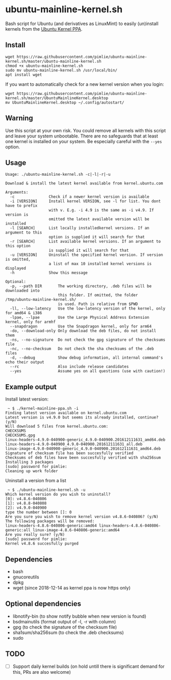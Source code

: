 ubuntu-mainline-kernel.sh
=================

Bash script for Ubuntu (and derivatives as LinuxMint) to easily (un)install kernels from the [Ubuntu Kernel PPA](http://kernel.ubuntu.com/~kernel-ppa/mainline/).

Install
----------------
```
wget https://raw.githubusercontent.com/pimlie/ubuntu-mainline-kernel.sh/master/ubuntu-mainline-kernel.sh
chmod +x ubuntu-mainline-kernel.sh
sudo mv ubuntu-mainline-kernel.sh /usr/local/bin/
apt install wget
```

If you want to automatically check for a new kernel version when you login:
```
wget https://raw.githubusercontent.com/pimlie/ubuntu-mainline-kernel.sh/master/UbuntuMainlineKernel.desktop
mv UbuntuMainlineKernel.desktop ~/.config/autostart/
```

Warning
-----------------
Use this script at your own risk. You could remove all kernels with this script and leave your system unbootable. 
There are no safeguards that at least one kernel is installed on your system. Be especially careful with the `--yes` option.


Usage
-----------------
```
Usage: ./ubuntu-mainline-kernel.sh -c|-l|-r|-u

Download & install the latest kernel available from kernel.ubuntu.com

Arguments:
  -c               Check if a newer kernel version is available
  -i [VERSION]     Install kernel VERSION, see -l for list. You dont have to prefix
                   with v. E.g. -i 4.9 is the same as -i v4.9. If version is
                   omitted the latest available version will be installed
  -l [SEARCH]      List locally installedkernel versions. If an argument to this
                   option is supplied it will search for that
  -r [SEARCH]      List available kernel versions. If an argument to this option
                   is supplied it will search for that
  -u [VERSION]     Uninstall the specified kernel version. If version is omitted,
                   a list of max 10 installed kernel versions is displayed
  -h               Show this message

Optional:
  -p, --path DIR       The working directory, .deb files will be downloaded into 
                       this folder. If omitted, the folder /tmp/ubuntu-mainline-kernel.sh/ 
                       is used. Path is relative from $PWD
  -ll, --low-latency   Use the low-latency version of the kernel, only for amd64 & i386
  -lpae, --lpae        Use the Large Physical Address Extension kernel, only for armhf
  --snapdragon         Use the Snapdragon kernel, only for arm64
  -do, --download-only Only download the deb files, do not install them
  -ns, --no-signature  Do not check the gpg signature of the checksums file
  -nc, --no-checksum   Do not check the sha checksums of the .deb files
  -d, --debug          Show debug information, all internal command's echo their output
  --rc                 Also include release candidates
  --yes                Assume yes on all questions (use with caution!)
```

Example output
-------------------

Install latest version:
```
 ~ $ ./kernel-mainline-ppa.sh -i
Finding latest version available on kernel.ubuntu.com
Latest version is v4.9.0 but seems its already installed, continue? (y/N) 
Will download 5 files from kernel.ubuntu.com:
CHECKSUMS 
CHECKSUMS.gpg 
linux-headers-4.9.0-040900-generic_4.9.0-040900.201612111631_amd64.deb 
linux-headers-4.9.0-040900_4.9.0-040900.201612111631_all.deb 
linux-image-4.9.0-040900-generic_4.9.0-040900.201612111631_amd64.deb 
Signature of checksum file has been succesfully verified
Checksums of deb files have been succesfully verified with sha256sum
Installing 3 packages
[sudo] password for pimlie: 
Cleaning up work folder
```
Uninstall a version from a list
```
 ~ $ ./ubuntu-mainline-kernel.sh -u
Which kernel version do you wish to uninstall?
[0]: v4.8.6-040806
[1]: v4.8.8-040808
[2]: v4.9.0-040900
type the number between []: 0
Are you sure you wish to remove kernel version v4.8.6-040806? (y/N)
The following packages will be removed: 
linux-headers-4.8.6-040806-generic:amd64 linux-headers-4.8.6-040806-generic:all linux-image-4.8.6-040806-generic:amd64
Are you really sure? (y/N)
[sudo] password for pimlie: 
Kernel v4.8.6 succesfully purged
```

Dependencies
----------------
* bash
* gnucoreutils
* dpkg
* wget (since 2018-12-14 as kernel ppa is now https only)

Optional dependencies
----------------
* libnotify-bin (to show notify bubble when new version is found)
* bsdmainutils (format output of -l, -r with column)
* gpg (to check the signature of the checksum file)
* sha1sum/sha256sum (to check the .deb checksums)
* sudo

TODO
-----------------
- [ ] Support daily kernel builds (on hold untill there is significant demand for this, PRs are also welcome)


